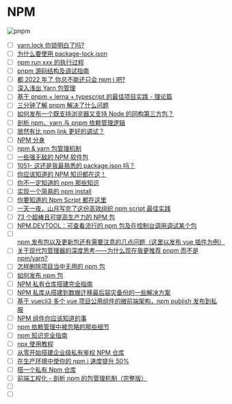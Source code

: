 # NPM

![pnpm](../../assets/pnpm.png)

- [ ] [yarn.lock 你锁明白了吗?](https://mp.weixin.qq.com/s/25UnynJa6Ej8NjyGYpgUUg)
- [ ] [为什么要使用 package-lock.json](https://mp.weixin.qq.com/s/rycWxnTQUkoyLi1OJ8BLAg)
- [ ] [npm run xxx 的执行过程](https://mp.weixin.qq.com/s/9WRqEZBJFhMHs27a9P3Z2g)
- [ ] [pnpm 源码结构及调试指南](https://mp.weixin.qq.com/s/cbWFzWbKxz4AUQFY6rsrfA)
- [ ] [都 2022 年了,你总不能还只会 npm i 吧?](https://mp.weixin.qq.com/s/1XRE2bLYtkaDheyq4M1dVQ)
- [ ] [深入浅出 Yarn 包管理](https://mp.weixin.qq.com/s/wxz4_uU4h1G7zndaL0GGgA)
- [ ] [基于 pnpm + lerna + typescript 的最佳项目实践 - 理论篇](https://mp.weixin.qq.com/s/HjkfTxmYoJYUgEgxQoVznw)
- [ ] [三分钟了解 pnpm 解决了什么问题](https://mp.weixin.qq.com/s/FWv7HJt8QqoLzzqa6q54qQ)
- [ ] [如何发布一个既支持浏览器又支持 Node 的同构第三方包？](https://mp.weixin.qq.com/s/_3qeYbVCD3v5Eims1yRTsg)
- [ ] [剖析 npm、yarn 与 pnpm 依赖管理逻辑](https://mp.weixin.qq.com/s/3k4u-jw_iKsBeYyHJoSKMA)
- [ ] [居然有比 npm link 更好的调试？](https://mp.weixin.qq.com/s/6BvP3QtWDRlAU_YcXYd8zw)
- [ ] [NPM 分身](https://mp.weixin.qq.com/s/Ad2TM3Tz-xnX-SaPXyNBbQ)
- [ ] [npm & yarn 包管理机制](https://mp.weixin.qq.com/s/Zp9p-BAosfvCT0iDMz1aEw)
- [ ] [一些强无敌的 NPM 软件包](https://mp.weixin.qq.com/s/hh2HDlcokdrxFbstcIQ3JA)
- [ ] [1051- 这还是我最熟悉的 package.json 吗？](https://mp.weixin.qq.com/s/9E98U3yfAe6PzS9pD3KoPw)
- [ ] [你应该知道的 NPM 知识都在这！](https://mp.weixin.qq.com/s/Z17ZLXFrfbwd9Z7aAhcGIw)
- [ ] [你不一定知道的 npm 那些知识](https://mp.weixin.qq.com/s/UMSswnw_ESWwBh9RFOGcow)
- [ ] [实现一个简易的 npm install](https://mp.weixin.qq.com/s/uvqs_9hOuC6r4KeHj5YS1A)
- [ ] [你要知道的 Npm Script 都在这里](https://mp.weixin.qq.com/s/YhsEjGegc5B7AtT29YEzJg)
- [ ] [一天一夜，山月写完了这份高效组织 npm script 最佳实践](https://mp.weixin.qq.com/s/1Z28N8TaKKvNP7RSKbiA-w)
- [ ] [73 个超棒且可提高生产力的 NPM 包](https://mp.weixin.qq.com/s/CkEfN7l6rOEgLbPPJxKfhA)
- [ ] [NPM.DEVTOOL：可查看流行的 npm 包及在控制台调用调试某个包](https://mp.weixin.qq.com/s/mk3sxgxBpQRKVXj5rEGklA)
- [ ] [npm 发布包以及更新包还有需要注意的几点问题（这里以发布 vue 插件为例）](https://mp.weixin.qq.com/s/7tGMTOHCkq5BirTs1iEx6g)
- [ ] [关于现代包管理器的深度思考——为什么现在我更推荐 pnpm 而不是 npm/yarn?](https://mp.weixin.qq.com/s/ksCTzydgQrAuQF0MjyxoBw)
- [ ] [怎样删除项目当中无用的 npm 包](https://mp.weixin.qq.com/s/VxynxSdSAGQGUL5DzgsEbg)
- [ ] [如何发布 npm 包](https://mp.weixin.qq.com/s/ByTlVFJ2HKLlAhWZTToiKQ)
- [ ] [NPM 私有仓库搭建完全指南](https://mp.weixin.qq.com/s/Cfi3-AtR75Hmk4MkaU4kow)
- [ ] [NPM 私库从搭建到数据迁移最后容灾备份的一些解决方案](https://mp.weixin.qq.com/s/E_Qy7KkXn6mblxQNwHUZ1A)
- [ ] [基于 vuecli3 多个 vue 项目公用组件的微前端架构，npm publish 发布到私服](https://mp.weixin.qq.com/s/rjslD8K34z6p8xK1IPjNsw)
- [ ] [NPM 组件你应该知道的事](https://mp.weixin.qq.com/s/XZbekvYl5XkuVrKgjEMUXw)
- [ ] [npm 依赖管理中被忽略的那些细节](https://mp.weixin.qq.com/s/RDBpyvT_PT0SUrorCSqJHA)
- [ ] [npm 知识完全指南](https://mp.weixin.qq.com/s/XhrZk2vjzPgzIlXqGzMWzQ)
- [ ] [npx 使用教程](https://mp.weixin.qq.com/s/4Pc4EkRm2gBEajE1gZgDaw)
- [ ] [从零开始搭建企业级私有鉴权 NPM 仓库](https://mp.weixin.qq.com/s/mmG0rILkwqglBAcpb3LsCQ)
- [ ] [在生产环境中使你的 npm i 速度提升 50%](https://mp.weixin.qq.com/s/EHtJWlZbYUru3XdnQH8WLA)
- [ ] [搭一个私有 Npm 仓库](https://mp.weixin.qq.com/s/xRME75knXtOjq0ulXl6c1w)
- [ ] [前端工程化 - 剖析 npm 的包管理机制（完整版）](https://mp.weixin.qq.com/s/fpLEWH1vP32t7vyeXV90Rw)
- [ ] []()
- [ ] []()
